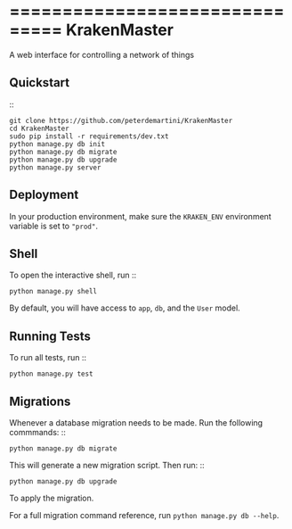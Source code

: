 ===============================
KrakenMaster
===============================

A web interface for controlling a network of things

Quickstart
----------

::

    git clone https://github.com/peterdemartini/KrakenMaster
    cd KrakenMaster
    sudo pip install -r requirements/dev.txt
    python manage.py db init
    python manage.py db migrate
    python manage.py db upgrade
    python manage.py server



Deployment
----------

In your production environment, make sure the ``KRAKEN_ENV`` environment variable is set to ``"prod"``.


Shell
-----

To open the interactive shell, run ::

    python manage.py shell

By default, you will have access to ``app``, ``db``, and the ``User`` model.


Running Tests
-------------

To run all tests, run ::

    python manage.py test


Migrations
----------

Whenever a database migration needs to be made. Run the following commmands:
::

    python manage.py db migrate

This will generate a new migration script. Then run:
::

    python manage.py db upgrade

To apply the migration.

For a full migration command reference, run ``python manage.py db --help``.

